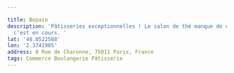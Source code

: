 ```yaml
---

title: Bopain
description: 'Pâtisseries exceptionnelles ! Le salon de thé manque de décoration mais
  c’est en cours. '
lat: '48.8522588'
lon: '2.3741985'
address: 8 Rue de Charonne, 75011 Paris, France
tags: Commerce Boulangerie Pâtisserie
---
```

